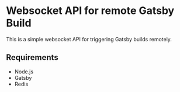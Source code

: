 # Websocket API for remote Gatsby Build

This is a simple websocket API for triggering Gatsby builds remotely.

## Requirements

- Node.js
- Gatsby
- Redis
